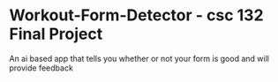 # Workout-Form-Detector - csc 132 Final Project
An ai based app that tells you whether or not your form is good and will provide feedback
